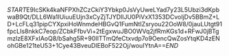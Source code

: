 $START$E9IcSKk4kaNFPXhZCzCkiY3Ybkp0JsVyUweLYad7y23L5Ubzi3dKpbwaB9Qt/DLL6Wa1IUiuuEUjn3xCyZjTJYDIlJU0PiVxX1353DCvoIjDv5BBmZ+LD+LcFLq31pipCYXpxiHoWnmdeHBGvQ1FumNtIZsryou22OoW8/0jauLUtgt91fpcLIs8nkkC7eop/ZCbkFfbvVi+2tEgxwuJBO0WVq2jfRmKGs1d+RFwJ0jBTgmzlzE8XFxIAoQ8/bSahg5R+90IITTmQfeCtxvdp7o9OencQwZosYtqKD4zENohGBe121teU53+1Cye43BveuDIEBoF522Oj/wouIYtnA==$END$